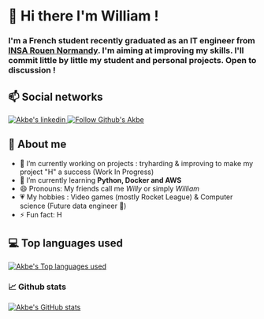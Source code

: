 # 👋 Hi there I'm William !
### I'm a French student recently graduated as an IT engineer from [INSA Rouen Normandy](https://www.insa-rouen.fr/en). I'm aiming at improving my skills. I'll commit little by little my student and personal projects. Open to discussion !

## 📫 Social networks
<p>
  <a target="_blank" rel="noopenernoreferrer" href="https://www.linkedin.com/in/mokwilliam/">
    <img src="https://img.shields.io/badge/-William-blue?style=flat-square&logo=Linkedin&logoColor=white&link=https://www.linkedin.com/in/mokwilliam/" alt="Akbe's linkedin" />
  </a>
  <a target="_blank" rel="noopenernoreferrer" href="https://github.com/Akbeeh/?tab=follow">
    <img src="https://img.shields.io/github/followers/Akbeeh?label=Follow&style=social" alt="Follow Github's Akbe" />
  </a>
</p>

## 💬 About me
- 🔭 I’m currently working on projects : tryharding & improving to make my project "H" a success (Work In Progress)
- 🌱 I’m currently learning <b>Python, Docker and AWS</b>
- 😄 Pronouns: My friends call me <i>Willy</i> or simply <i>William</i>
- 💗 My hobbies : Video games (mostly Rocket League) & Computer science (Future data engineer 🤞)
- ⚡ Fun fact: H

## 💻 Top languages used
<p>
  <a target="_blank" rel="noopenernoreferrer" href="https://github-readme-stats.vercel.app/api/top-langs/?username=Akbeeh&theme=blue-green">
    <img src="https://github-readme-stats.vercel.app/api/top-langs/?username=Akbeeh&theme=blue-green" alt="Akbe's Top languages used" data-canonical-src="https://github-readme-stats.vercel.app/api/top-langs/?username=Akbeeh&theme=blue-green&amp;locale=en" style="max-width:100%;">
  </a>

### 📈 Github stats
<p>
  <a target="_blank" rel="noopenernoreferrer" href="https://github.com/anuraghazra/github-readme-stats">
    <img src="https://github-readme-stats.vercel.app/api?username=akbeeh&show_icons=true&theme=radical" alt="Akbe's GitHub stats" data-canonical-src="https://github-readme-stats.vercel.app/api?username=akbeeh&show_icons=true&theme=radical&amp;locale=en" style="max-width:100%;">
  </a>
</p>
